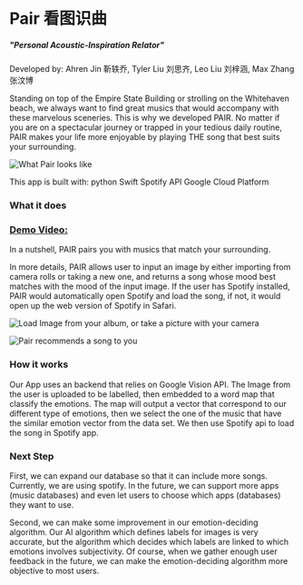# Pair 看图识曲
##### "Personal Acoustic-Inspiration Relator" 
Developed by:
Ahren Jin 靳轶乔, Tyler Liu 刘思齐, Leo Liu 刘梓涵, Max Zhang 张汶博

Standing on top of the Empire State Building or strolling on the Whitehaven beach, we always want to find great musics that would accompany with these marvelous sceneries. This is why we developed PAIR. No matter if you are on a spectacular journey or trapped in your tedious daily routine, PAIR makes your life more enjoyable by playing THE song that best suits your surrounding.

![What Pair looks like](https://github.com/Ahren09/Pair/raw/master/Interface.png)

This app is built with:
python
Swift
Spotify API
Google Cloud Platform


### What it does
### [Demo Video:](https://youtu.be/yv15PhdNgGI)
In a nutshell, PAIR pairs you with musics that match your surrounding.

In more details, PAIR allows user to input an image by either importing from camera rolls or taking a new one, and returns a song whose mood best matches with the mood of the input image. If the user has Spotify installed, PAIR would automatically open Spotify and load the song, if not, it would open up the web version of Spotify in Safari.

![Load Image from your album, or take a picture with your camera](https://github.com/Ahren09/Pair/raw/master/ImageLoaded.png)

![Pair recommends a song to you](https://github.com/Ahren09/Pair/raw/master/Recommended.png)

### How it works
Our App uses an backend that relies on Google Vision API. The Image from the user is uploaded to be labelled, then embedded to a word map that classify the emotions. The map will output a vector that correspond to our different type of emotions, then we select the one of the music that have the similar emotion vector from the data set. We then use Spotify api to load the song in Spotify app.

### Next Step
First, we can expand our database so that it can include more songs. Currently, we are using spotify. In the future, we can support more apps (music databases) and even let users to choose which apps (databases) they want to use.

Second, we can make some improvement in our emotion-deciding algorithm. Our AI algorithm which defines labels for images is very accurate, but the algorithm which decides which labels are linked to which emotions involves subjectivity. Of course, when we gather enough user feedback in the future, we can make the emotion-deciding algorithm more objective to most users.
